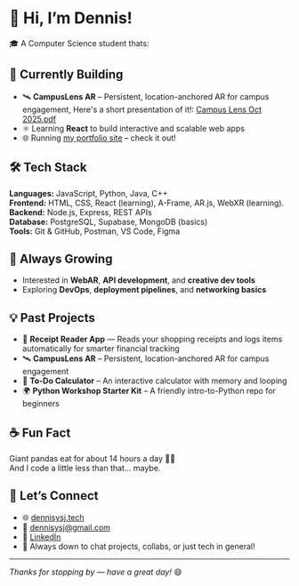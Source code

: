 # 👋 Hi, I’m Dennis!

🎓 A Computer Science student thats:
## 🚧 Currently Building
- 🛰️ **CampusLens AR** – Persistent, location-anchored AR for campus engagement, Here's a short presentation of it!: [Campus Lens Oct 2025.pdf](https://github.com/user-attachments/files/22784448/Campus.Lens.Oct.2025.pdf)
- ⚛️ Learning **React** to build interactive and scalable web apps
- 🌐 Running [my portfolio site](https://www.dennisysj.tech) – check it out!

## 🛠️ Tech Stack
**Languages:** JavaScript, Python, Java, C++  
**Frontend:** HTML, CSS, React (learning), A-Frame, AR.js, WebXR (learning).
**Backend:** Node.js, Express, REST APIs  
**Database:** PostgreSQL, Supabase, MongoDB (basics)  
**Tools:** Git & GitHub, Postman, VS Code, Figma

## 🌱 Always Growing
- Interested in **WebAR**, **API development**, and **creative dev tools**
- Exploring **DevOps**, **deployment pipelines**, and **networking basics**

## 💡 Past Projects
- 📸 **Receipt Reader App** — Reads your shopping receipts and logs items automatically for smarter financial tracking
- 🛰️ **CampusLens AR** – Persistent, location-anchored AR for campus engagement  
- 🧮 **To-Do Calculator** – An interactive calculator with memory and looping  
- 🌍 **Python Workshop Starter Kit** – A friendly intro-to-Python repo for beginners  

## ☕ Fun Fact
Giant pandas eat for about 14 hours a day 🐼🎋  
And I code a little less than that… maybe.

## 🤝 Let’s Connect
- 🌐 [dennisysj.tech](https://www.dennisysj.tech)
- 📧 dennisysj@gmail.com
- 💼 [LinkedIn](https://www.linkedin.com/dennisysj)
- 🧠 Always down to chat projects, collabs, or just tech in general!
---

_Thanks for stopping by — have a great day!_ 😄
